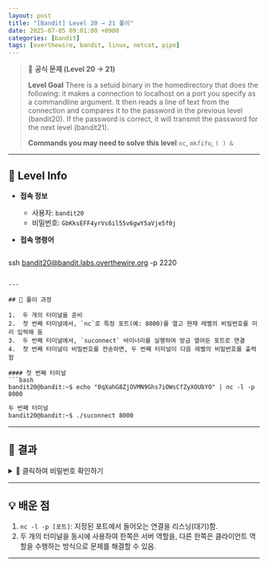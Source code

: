 ```yaml
---
layout: post
title: "[Bandit] Level 20 → 21 풀이"
date: 2025-07-05 09:01:00 +0900
categories: [bandit]
tags: [overthewire, bandit, linux, netcat, pipe]
---
```


> 📝 **공식 문제 (Level 20 → 21)**
>
> **Level Goal**
> There is a setuid binary in the homedirectory that does the following: it makes a connection to localhost on a port you specify as a commandline argument. It then reads a line of text from the connection and compares it to the password in the previous level (bandit20). If the password is correct, it will transmit the password for the next level (bandit21).
>
> **Commands you may need to solve this level**
> `nc`, `mkfifo`, `( ) &`

---

## 🔐 Level Info

- **접속 정보**
  - 사용자: `bandit20`
  - 비밀번호: `GbKksEFF4yrVs6il55v6gwY5aVje5f0j`
  
- **접속 명령어**

  ```bash
ssh bandit20@bandit.labs.overthewire.org -p 2220
  ```

---

## 🧪 풀이 과정

1.  두 개의 터미널을 준비
2.  첫 번째 터미널에서, `nc`로 특정 포트(예: 8000)를 열고 현재 레벨의 비밀번호를 미리 입력해 둠
3.  두 번째 터미널에서, `suconnect` 바이너리를 실행하여 방금 열어둔 포트로 연결
4.  첫 번째 터미널이 비밀번호를 전송하면, 두 번째 터미널이 다음 레벨의 비밀번호를 출력함

#### 첫 번째 터미널
```bash
bandit20@bandit:~$ echo "0qXahG8ZjOVMN9Ghs7iOWsCfZyXOUbYO" | nc -l -p 8000
```

```Bash
두 번째 터미널
bandit20@bandit:~$ ./suconnect 8000
```

---

## 🎯 결과

<details markdown="1">
<summary>👀 클릭하여 비밀번호 확인하기</summary>

```Bash
gE269g2h3mw3pwgrq0Lh6aMo31dYVI_9
```

</details>

---

## 💡 배운 점

1.   `nc -l -p [포트]`: 지정된 포트에서 들어오는 연결을 리스닝(대기)함.
2.   두 개의 터미널을 동시에 사용하여 한쪽은 서버 역할을, 다른 한쪽은 클라이언트 역할을 수행하는 방식으로 문제를 해결할 수 있음.

<hr class="short-rule">